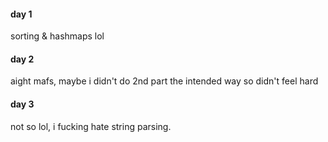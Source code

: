 #### day 1
sorting & hashmaps lol

#### day 2
aight mafs, maybe i didn't do 2nd part the intended way so didn't feel hard

#### day 3
not so lol, i fucking hate string parsing.
